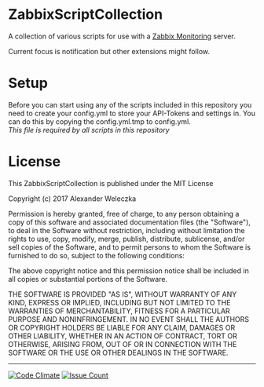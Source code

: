 # ZabbixScriptCollection
A collection of various scripts for use with a [Zabbix Monitoring](http://www.zabbix.com) server.

Current focus is notification but other extensions might follow.

# Setup
Before you can start using any of the scripts included in this repository you need to create your config.yml to store your API-Tokens and settings in.
You can do this by copying the config.yml.tmp to config.yml.  
*This file is required by all scripts in this repository*

# License
This ZabbixScriptCollection is published under the MIT License

Copyright (c) 2017 Alexander Weleczka

Permission is hereby granted, free of charge, to any person obtaining a copy
of this software and associated documentation files (the "Software"), to deal
in the Software without restriction, including without limitation the rights
to use, copy, modify, merge, publish, distribute, sublicense, and/or sell
copies of the Software, and to permit persons to whom the Software is
furnished to do so, subject to the following conditions:

The above copyright notice and this permission notice shall be included in all
copies or substantial portions of the Software.

THE SOFTWARE IS PROVIDED "AS IS", WITHOUT WARRANTY OF ANY KIND, EXPRESS OR
IMPLIED, INCLUDING BUT NOT LIMITED TO THE WARRANTIES OF MERCHANTABILITY,
FITNESS FOR A PARTICULAR PURPOSE AND NONINFRINGEMENT. IN NO EVENT SHALL THE
AUTHORS OR COPYRIGHT HOLDERS BE LIABLE FOR ANY CLAIM, DAMAGES OR OTHER
LIABILITY, WHETHER IN AN ACTION OF CONTRACT, TORT OR OTHERWISE, ARISING FROM,
OUT OF OR IN CONNECTION WITH THE SOFTWARE OR THE USE OR OTHER DEALINGS IN THE
SOFTWARE.

---
[![Code Climate](https://codeclimate.com/github/AWeleczka/ZabbixScriptCollection/badges/gpa.svg)](https://codeclimate.com/github/AWeleczka/ZabbixScriptCollection)
[![Issue Count](https://codeclimate.com/github/AWeleczka/ZabbixScriptCollection/badges/issue_count.svg)](https://codeclimate.com/github/AWeleczka/ZabbixScriptCollection)
